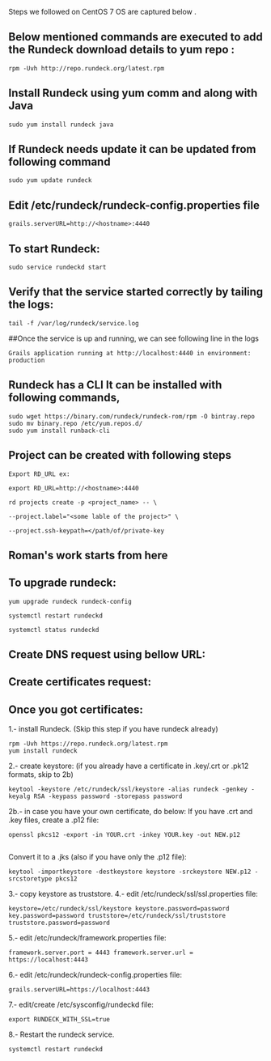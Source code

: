 
Steps we followed on CentOS 7 OS are captured below .



## Below mentioned commands are executed to add the Rundeck download details to yum repo :

```
rpm -Uvh http://repo.rundeck.org/latest.rpm
```

## Install Rundeck using yum comm and along with Java
```
sudo yum install rundeck java
```


## If Rundeck needs update it can be updated from following command

```
sudo yum update rundeck
```

## Edit /etc/rundeck/rundeck-config.properties file
```
grails.serverURL=http://<hostname>:4440
```

## To start Rundeck:

```
sudo service rundeckd start
```

## Verify that the service started correctly by tailing the logs:
```
tail -f /var/log/rundeck/service.log
```
##Once the service is up and running, we can see following line in the logs
```
Grails application running at http://localhost:4440 in environment: production
```

## Rundeck has a CLI It can be installed with following commands,

```
sudo wget https://binary.com/rundeck/rundeck-rom/rpm -O bintray.repo
sudo mv binary.repo /etc/yum.repos.d/
sudo yum install runback-cli
```

## Project can be created with following steps
```
Export RD_URL ex:

export RD_URL=http://<hostname>:4440

rd projects create -p <project_name> -- \

--project.label="<some lable of the project>" \

--project.ssh-keypath=</path/of/private-key
```

## Roman's work starts from here
  
 
## To upgrade rundeck:


```
yum upgrade rundeck rundeck-config

systemctl restart rundeckd

systemctl status rundeckd
```


## Create DNS request using bellow URL:


## Create certificates request:


## Once you got certificates:


1.- install Rundeck. (Skip this step if you have rundeck already)
```
rpm -Uvh https://repo.rundeck.org/latest.rpm
yum install rundeck
```
2.- create keystore: (if you already have a certificate in .key/.crt or .pk12 formats, skip to 2b)
```
keytool -keystore /etc/rundeck/ssl/keystore -alias rundeck -genkey -keyalg RSA -keypass password -storepass password
```
2b.- in case you have your own certificate, do below:
If you have .crt and .key files, create a .p12 file:
```
openssl pkcs12 -export -in YOUR.crt -inkey YOUR.key -out NEW.p12
  
```  
Convert it to a .jks (also if you have only the .p12 file):
```
keytool -importkeystore -destkeystore keystore -srckeystore NEW.p12 -srcstoretype pkcs12
```

3.- copy keystore as truststore.
4.- edit /etc/rundeck/ssl/ssl.properties file:
  
```
keystore=/etc/rundeck/ssl/keystore keystore.password=password key.password=password truststore=/etc/rundeck/ssl/truststore truststore.password=password
```
5.- edit /etc/rundeck/framework.properties file:
```
framework.server.port = 4443 framework.server.url = https://localhost:4443
```
6.- edit /etc/rundeck/rundeck-config.properties file:
```
grails.serverURL=https://localhost:4443
```
7.- edit/create /etc/sysconfig/rundeckd file:
```
export RUNDECK_WITH_SSL=true
```
8.- Restart the rundeck service.
```
systemctl restart rundeckd
```

